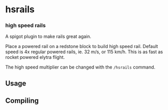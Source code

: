 # hsrails
### high speed rails

A spigot plugin to make rails great again.

Place a powered rail on a redstone block to build high speed rail.
Default speed is 4x regular powered rails, ie. 32 m/s, or 115 km/h. This is as fast as rocket powered elytra flight.

The high speed multiplier can be changed with the `/hsrails` command.

## Usage


## Compiling

